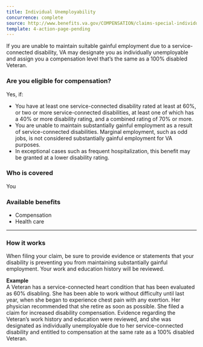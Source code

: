 ```yaml
---
title: Individual Unemployability
concurrence: complete
source: http://www.benefits.va.gov/COMPENSATION/claims-special-individual_unemployability.asp
template: 4-action-page-pending
---
```


If you are unable to maintain suitable gainful employment due to a service-connected disability, VA may designate you as individually unemployable and assign you a compensation level that’s the same as a 100% disabled Veteran.

<div class="call-out" markdown="1">

### Are you eligible for compensation?
Yes, if:

  - You have at least one service-connected disability rated at least at 60%, or two or more service-connected disabilities, at least one of which has a 40% or more disability rating, and a combined rating of 70% or more.
  - You are unable to maintain substantially gainful employment as a result of service-connected disabilities. Marginal employment, such as odd jobs, is not considered substantially gainful employment for VA purposes.
  - In exceptional cases such as frequent hospitalization, this benefit may be granted at a lower disability rating.

### Who is covered
You
</div>

### Available benefits

- Compensation
- Health care

-----

### How it works

When filing your claim, be sure to provide evidence or statements that your disability is preventing you from maintaining substantially gainful employment. Your work and education history will be reviewed.

**Example**<br>
A Veteran has a service-connected heart condition that has been evaluated as 60% disabling. She has been able to work without difficulty until last year, when she began to experience chest pain with any exertion. Her physician recommended that she retire as soon as possible. She filed a claim for increased disability compensation. Evidence regarding the Veteran’s work history and education were reviewed, and she was designated as individually unemployable due to her service-connected disability and entitled to compensation at the same rate as a 100% disabled Veteran.

